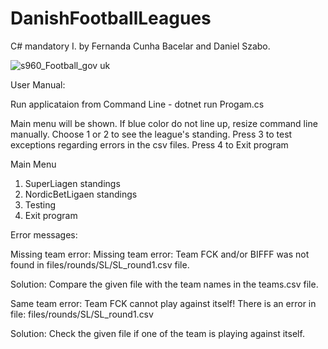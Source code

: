 # DanishFootballLeagues
C# mandatory I. by Fernanda Cunha Bacelar and Daniel Szabo.

![s960_Football_gov uk](https://user-images.githubusercontent.com/60754393/235305636-ad2a034a-27ab-4a9f-b58c-39a0fc788cc5.jpg)

User Manual:

Run applicataion from Command Line - dotnet run Progam.cs

Main menu will be shown. If blue color do not line up, resize command line manually.
Choose 1 or 2 to see the league's standing.
Press 3 to test exceptions regarding errors in the csv files.
Press 4 to Exit program

Main Menu
1. SuperLiagen standings
2. NordicBetLigaen standings
3. Testing
3. Exit program


Error messages:

Missing team error: Missing team error: Team FCK and/or BIFFF was not found in files/rounds/SL/SL_round1.csv file.

Solution: Compare the given file with the team names in the teams.csv file.


Same team error: Team FCK cannot play against itself! There is an error in file: files/rounds/SL/SL_round1.csv

Solution: Check the given file if one of the team is playing against itself.
